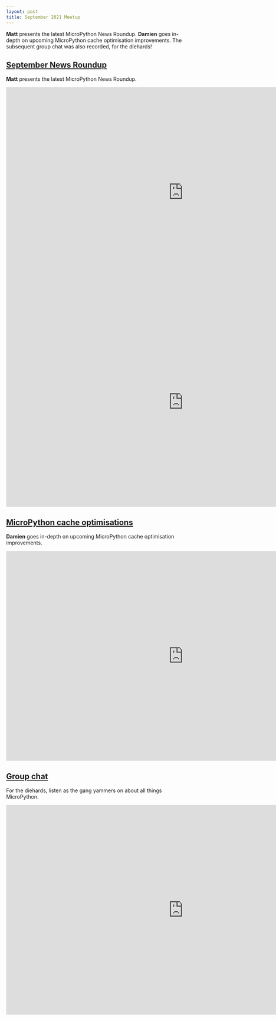 ```yaml
---
layout: post
title: September 2021 Meetup
---
```


**Matt** presents the latest MicroPython News Roundup. **Damien** goes in-depth on upcoming MicroPython cache optimisation improvements.  The subsequent group chat was also recorded, for the diehards!

## [September News Roundup](#news)

**Matt** presents the latest MicroPython News Roundup.

<iframe width="960" height="569" src="https://www.youtube.com/embed/FsJlbJiRUX0" title="YouTube video player" frameborder="0" allow="accelerometer; autoplay; clipboard-write; encrypted-media; gyroscope; picture-in-picture" allowfullscreen></iframe>
<iframe src="https://docs.google.com/presentation/d/e/2PACX-1vSTlCxDKTPFn4Pi8ipvU5pTxXcqvXr4vqxxOGOOe_urmKI_KM4PIjve1HRwLl04C76EYbU48EDumzDJ/embed?start=false&loop=false&delayms=3000" frameborder="0" width="960" height="569" allowfullscreen="true" mozallowfullscreen="true" webkitallowfullscreen="true"></iframe>

## [MicroPython cache optimisations](#cache)

**Damien** goes in-depth on upcoming MicroPython cache optimisation improvements.

<iframe width="960" height="569" src="https://www.youtube.com/embed/_3EgZvVtvwc" title="YouTube video player" frameborder="0" allow="accelerometer; autoplay; clipboard-write; encrypted-media; gyroscope; picture-in-picture" allowfullscreen></iframe>

## [Group chat](#chat)

For the diehards, listen as the gang yammers on about all things MicroPython.

<iframe width="960" height="569" src="https://www.youtube.com/embed/_L_a5xNrGTM" title="YouTube video player" frameborder="0" allow="accelerometer; autoplay; clipboard-write; encrypted-media; gyroscope; picture-in-picture" allowfullscreen></iframe>
